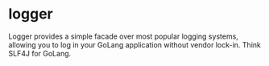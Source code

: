 # logger

 
Logger provides a simple facade over most popular logging systems, allowing you to log in your GoLang application without vendor lock-in. Think SLF4J for GoLang.
